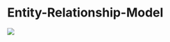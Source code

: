 # Entity-Relationship-Model
![](https://github.com/UTCh-BIS-Team/Entity-Relationship-Model/blob/master/Untitled%20Diagram.png?raw=true)
